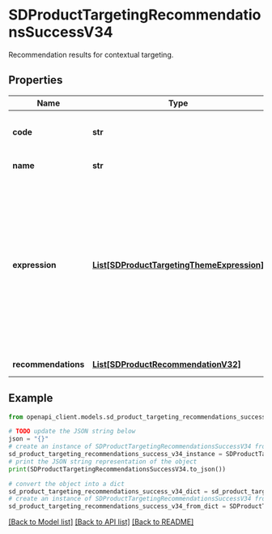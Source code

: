 # SDProductTargetingRecommendationsSuccessV34

Recommendation results for contextual targeting.

## Properties

Name | Type | Description | Notes
------------ | ------------- | ------------- | -------------
**code** | **str** | HTTP status code 200 indicating a successful response for product recommendations. | [optional] 
**name** | **str** | The theme name specified in the request. | [optional] 
**expression** | [**List[SDProductTargetingThemeExpression]**](SDProductTargetingThemeExpression.md) | A list of expressions defining the product targeting theme. The list will define an AND operator on different expressions. For example, asinPriceGreaterThan and asinReviewRatingLessThan can be used to request product recommendations which are both with greater price and less review rating compared to the goal products. Note: currently the service only support one item in the array. | [optional] 
**recommendations** | [**List[SDProductRecommendationV32]**](SDProductRecommendationV32.md) | A list of recommended products. | [optional] 

## Example

```python
from openapi_client.models.sd_product_targeting_recommendations_success_v34 import SDProductTargetingRecommendationsSuccessV34

# TODO update the JSON string below
json = "{}"
# create an instance of SDProductTargetingRecommendationsSuccessV34 from a JSON string
sd_product_targeting_recommendations_success_v34_instance = SDProductTargetingRecommendationsSuccessV34.from_json(json)
# print the JSON string representation of the object
print(SDProductTargetingRecommendationsSuccessV34.to_json())

# convert the object into a dict
sd_product_targeting_recommendations_success_v34_dict = sd_product_targeting_recommendations_success_v34_instance.to_dict()
# create an instance of SDProductTargetingRecommendationsSuccessV34 from a dict
sd_product_targeting_recommendations_success_v34_from_dict = SDProductTargetingRecommendationsSuccessV34.from_dict(sd_product_targeting_recommendations_success_v34_dict)
```
[[Back to Model list]](../README.md#documentation-for-models) [[Back to API list]](../README.md#documentation-for-api-endpoints) [[Back to README]](../README.md)


